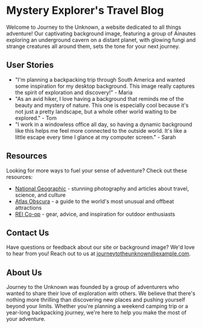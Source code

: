 <!--font:Montserrat-->

# Mystery Explorer's Travel Blog

Welcome to Journey to the Unknown, a website dedicated to all things adventure! Our captivating background image, featuring a group of Ainautes exploring an underground cavern on a distant planet, with glowing fungi and strange creatures all around them, sets the tone for your next journey.

## User Stories

- "I'm planning a backpacking trip through South America and wanted some inspiration for my desktop background. This image really captures the spirit of exploration and discovery!" - Maria
- "As an avid hiker, I love having a background that reminds me of the beauty and mystery of nature. This one is especially cool because it's not just a pretty landscape, but a whole other world waiting to be explored." - Tom
- "I work in a windowless office all day, so having a dynamic background like this helps me feel more connected to the outside world. It's like a little escape every time I glance at my computer screen." - Sarah

## Resources

Looking for more ways to fuel your sense of adventure? Check out these resources:

- [National Geographic](#) - stunning photography and articles about travel, science, and culture
- [Atlas Obscura](#) - a guide to the world's most unusual and offbeat attractions
- [REI Co-op](#) - gear, advice, and inspiration for outdoor enthusiasts

## Contact Us

Have questions or feedback about our site or background image? We'd love to hear from you! Reach out to us at [journeytotheunknown@example.com](mailto:journeytotheunknown@example.com).

## About Us

Journey to the Unknown was founded by a group of adventurers who wanted to share their love of exploration with others. We believe that there's nothing more thrilling than discovering new places and pushing yourself beyond your limits. Whether you're planning a weekend camping trip or a year-long backpacking journey, we're here to help you make the most of your adventure.

<!--

Write me content for website with wallpaper which alt text is:

"A group of Ainautes exploring an underground cavern on a distant planet, with glowing fungi and strange creatures all around them."

The name/title of the page should not be 1:1 copy of the alt text but rather a real content of the website which is using this wallpaper.

- Use markdown format 
- Start with heading
- Heading should be short and concise
- The content should look like a real website 
- The website should not be about the wallpaper, wallpaper is just a related background
- Heading should be contain work "wallpaper" or "background"
- Include real sections like references, contact, user stories, etc. use things relevant to the page purpose.
- Feel free to use structure like headings, bullets, numbering, blockquotes, paragraphs, horizontal lines, etc.
- You can use formatting like bold or _italic_
- You can include UTF-8 emojis
- Links should be only #hash anchors (and you can refer to the document itself)
- Do not include images


---


# Exploring the Depths: A Wallpaper for Adventurers

Welcome to Exploring the Depths, a website dedicated to all things adventure! Our wallpaper, featuring a group of Ainautes exploring an underground cavern on a distant planet, with glowing fungi and strange creatures all around them, is the perfect backdrop for your next journey.

## User Stories

- "I'm planning a backpacking trip through South America and wanted some inspiration for my desktop background. This wallpaper really captures the spirit of exploration and discovery!" - Maria
- "As an avid hiker, I love having a wallpaper that reminds me of the beauty and mystery of nature. This one is especially cool because it's not just a pretty landscape, but a whole other world waiting to be explored." - Tom
- "I work in a windowless office all day, so having a dynamic wallpaper like this helps me feel more connected to the outside world. It's like a little escape every time I glance at my computer screen." - Sarah

## Resources

Looking for more ways to fuel your sense of adventure? Check out these resources:

- [National Geographic](#) - stunning photography and articles about travel, science, and culture
- [Atlas Obscura](#) - a guide to the world's most unusual and offbeat attractions
- [REI Co-op](#) - gear, advice, and inspiration for outdoor enthusiasts

## Contact Us

Have questions or feedback about our site or wallpaper? We'd love to hear from you! Reach out to us at [exploringthedepths@example.com](mailto:exploringthedepths@example.com).

## About Us

Exploring the Depths was founded by a group of adventurers who wanted to share their love of exploration with others. We believe that there's nothing more thrilling than discovering new places and pushing yourself beyond your limits. Whether you're planning a weekend camping trip or a year-long backpacking journey, we're here to help you make the most of your adventure.


---


Heading should not include word "wallpaper". The website should not be about the wallpaper itself, wallpaper is just a related background, rewrite whole content.


---


# Journey to the Unknown: A Website for Adventurers

Welcome to Journey to the Unknown, a website dedicated to all things adventure! Our captivating background image, featuring a group of Ainautes exploring an underground cavern on a distant planet, with glowing fungi and strange creatures all around them, sets the tone for your next journey.

## User Stories

- "I'm planning a backpacking trip through South America and wanted some inspiration for my desktop background. This image really captures the spirit of exploration and discovery!" - Maria
- "As an avid hiker, I love having a background that reminds me of the beauty and mystery of nature. This one is especially cool because it's not just a pretty landscape, but a whole other world waiting to be explored." - Tom
- "I work in a windowless office all day, so having a dynamic background like this helps me feel more connected to the outside world. It's like a little escape every time I glance at my computer screen." - Sarah

## Resources

Looking for more ways to fuel your sense of adventure? Check out these resources:

- [National Geographic](#) - stunning photography and articles about travel, science, and culture
- [Atlas Obscura](#) - a guide to the world's most unusual and offbeat attractions
- [REI Co-op](#) - gear, advice, and inspiration for outdoor enthusiasts

## Contact Us

Have questions or feedback about our site or background image? We'd love to hear from you! Reach out to us at [journeytotheunknown@example.com](mailto:journeytotheunknown@example.com).

## About Us

Journey to the Unknown was founded by a group of adventurers who wanted to share their love of exploration with others. We believe that there's nothing more thrilling than discovering new places and pushing yourself beyond your limits. Whether you're planning a weekend camping trip or a year-long backpacking journey, we're here to help you make the most of your adventure.


---


Write me a Google font which is best fitting for the website.

Pick from the list:
- Exo 2
- Great Vibes
- Alegreya
- Lobster
- Barlow Condensed
- Creepster
- Lato
- IBM Plex Sans
- Cinzel Decorative
- Open Sans
- Cinzel
- Roboto
- Playfair Display
- Poppins
- Montserrat
- Orbitron
- Futura
- Raleway
- Inter
- Cabin
- Cormorant Garamond
- Dancing Script


Write just the font name nothing else.


---


Montserrat

-->
